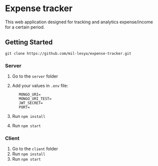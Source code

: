 # Expense tracker 

This web application designed for tracking and analytics expense/income for a certain period.

## Getting Started

`git clone https://github.com/mil-lesya/expense-tracker.git`

### Server
 
 1. Go to the `server` folder 
 2. Add your values in `.env` file:
   
           MONGO_URI=
           MONGO_URI_TEST=
           JWT_SECRET=
           PORT=
 3. Run `npm install`
 4. Run `npm start`
 
 ### Client
 
 1. Go to the `client` folder 
 2. Run `npm install`
 3. Run `npm start`
 
 